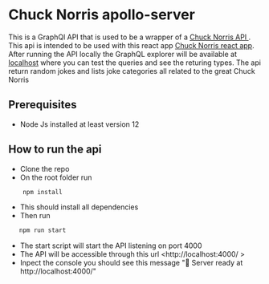 # Chuck Norris apollo-server
This is a GraphQl API that is used to be a wrapper of a [Chuck Norris API ](https://api.chucknorris.io/ "Chuck Norris api"). This api is intended to be used with this react app [Chuck Norris react app](https://github.com/brungo1995/chuk-apollo-client "react app"). After running the API locally the GraphQL explorer will be available at [localhost](http://localhost:4000/  "graphql explorer") where you can test the queries and see the returing types. The api return random jokes and lists joke categories all related to the great Chuck Norris

## Prerequisites
 * Node Js installed at least version 12

## How to run the api
 * Clone the repo
 * On the root folder run 
```bash
    npm install
```
 * This should install all dependencies
 * Then run 
 ```bash
    npm run start
```
 * The start script will start the API listening on port 4000 
 * The API will be accessible through this url <http://localhost:4000/ > 
 * Inpect the console you should see this message "🚀  Server ready at http://localhost:4000/" 
